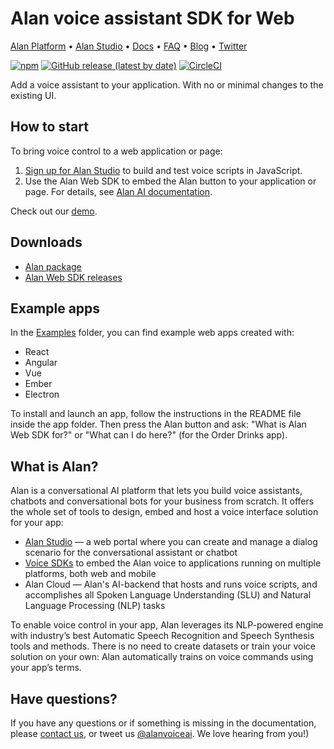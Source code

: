 
# Alan voice assistant SDK for Web

[Alan Platform](https://alan.app/) • [Alan Studio](https://studio.alan.app/register) • [Docs](https://alan.app/docs) • [FAQ](https://alan.app/docs/usage/additional/faq) •
[Blog](https://alan.app/blog/) • [Twitter](https://twitter.com/alanvoiceai)

[![npm](https://img.shields.io/npm/v/@alan-ai/alan-sdk-web.svg)](https://www.npmjs.com/package/@alan-ai/alan-sdk-web)
[![GitHub release (latest by date)](https://img.shields.io/github/v/release/alan-ai/alan-sdk-web)](https://github.com/alan-ai/alan-sdk-web/releases)
[![CircleCI](https://circleci.com/gh/alan-ai/alan-sdk-web.svg?style=shield)](https://circleci.com/gh/alan-ai/alan-sdk-web)

Add a voice assistant to your application. With no or minimal changes to the existing UI.

## How to start

To bring voice control to a web application or page:

1. [Sign up for Alan Studio](https://studio.alan.app/register) to build and test voice scripts in JavaScript.
2. Use the Alan Web SDK to embed the Alan button to your application or page. For details, see [Alan AI documentation]( https://alan.app/docs/client-api/web/web-api).

Check out our [demo](https://alan-ai.github.io/alan-sdk-web/).

## Downloads

* [Alan package](https://www.npmjs.com/package/@alan-ai/alan-sdk-web)
* [Alan Web SDK releases](https://github.com/alan-ai/alan-sdk-web/releases)

## Example apps

In the [Examples](https://github.com/alan-ai/alan-sdk-web/tree/master/examples) folder, you can find example web apps created with:

* React
* Angular 
* Vue
* Ember
* Electron

To install and launch an app, follow the instructions in the README file inside the app folder. Then press the Alan button and ask: "What is Alan Web SDK for?" or "What can I do here?" (for the Order Drinks app).

## What is Alan?

Alan is a conversational AI platform that lets you build voice assistants, chatbots and conversational bots for your business from scratch. It offers the whole set of tools to design, embed and host a voice interface solution for your app:

* [Alan Studio](https://studio.alan.app/) — a web portal where you can create and manage a dialog scenario for the conversational assistant or chatbot
* [Voice SDKs](https://github.com/alan-ai) to embed the Alan voice to applications running on multiple platforms, both web and mobile
* Alan Cloud — Alan's AI-backend that hosts and runs voice scripts, and accomplishes all Spoken Language Understanding (SLU) and Natural Language Processing (NLP) tasks

To enable voice control in your app, Alan leverages its NLP-powered engine with industry’s best Automatic Speech Recognition and Speech Synthesis tools and methods. There is no need to create datasets or train your voice solution on your own: Alan automatically trains on voice commands using your app’s terms.

## Have questions?

If you have any questions or if something is missing in the documentation, please [contact us](mailto:support@alan.app), or tweet us [@alanvoiceai](https://twitter.com/alanvoiceai). We love hearing from you!)
